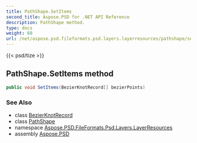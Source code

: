 ```yaml
---
title: PathShape.SetItems
second_title: Aspose.PSD for .NET API Reference
description: PathShape method. 
type: docs
weight: 60
url: /net/aspose.psd.fileformats.psd.layers.layerresources/pathshape/setitems/
---
```

{{< psd/tize >}}
## PathShape.SetItems method

```csharp
public void SetItems(BezierKnotRecord[] bezierPoints)
```

### See Also

* class [BezierKnotRecord](../../../aspose.psd.fileformats.core.vectorpaths/bezierknotrecord/)
* class [PathShape](../)
* namespace [Aspose.PSD.FileFormats.Psd.Layers.LayerResources](../../pathshape/)
* assembly [Aspose.PSD](../../../)


